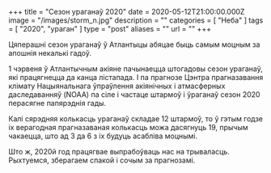 +++
title = "Cезон ураганаў 2020"
date = 2020-05-12T21:00:00.000Z
image = "/images/storm_n.jpg"
description = ""
categories = [ "Неба" ]
tags = [ "2020", "ураган" ]
type = "post"
aliases = ""
url = ""
+++

Цяперашні сезон ураганаў ў Атлантыцы абяцае быць самым моцным за апошнія некалькі гадоў.

1 чэрвеня ў Атлантычным акіяне пачынаецца штогадовы сезон ураганаў, які працягнецца да канца лістапада. І па прагнозе Цэнтра прагназавання клімату Нацыянальнага ўпраўлення акіянічных і атмасферных даследаванняў (NOAA) па сіле і частаце штармоў і ўраганаў сезон 2020 перасягне папярэднія гады.

Калі сярэдняя колькасць ураганаў складае 12 штармоў, то ў гэтым годзе іх верагодная прагназаваная колькасць можа дасягнуць 19, прычым чакаецца, што ад 3 да 6 з іх будуць асабліва моцнымі.

Што ж, 2020й год працягвае выпрабоўваць нас на трываласць. Рыхтуемся, зберагаем спакой і сочым за прагнозамі.
